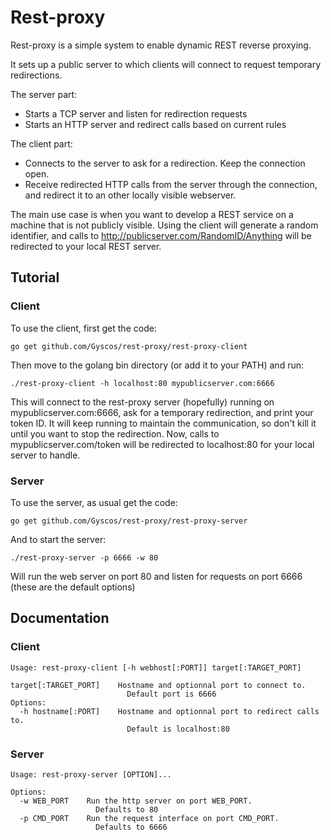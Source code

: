 # Rest-proxy

Rest-proxy is a simple system to enable dynamic REST reverse proxying.

It sets up a public server to which clients will connect to request temporary
redirections.

The server part:
* Starts a TCP server and listen for redirection requests
* Starts an HTTP server and redirect calls based on current rules

The client part:
* Connects to the server to ask for a redirection. Keep the connection open.
* Receive redirected HTTP calls from the server through the connection, and
  redirect it to an other locally visible webserver.

The main use case is when you want to develop a REST service on a machine that
is not publicly visible. Using the client will generate a random identifier,
and calls to http://publicserver.com/RandomID/Anything will be redirected
to your local REST server.

## Tutorial

### Client

To use the client, first get the code:

    go get github.com/Gyscos/rest-proxy/rest-proxy-client

Then move to the golang bin directory (or add it to your PATH) and run:

    ./rest-proxy-client -h localhost:80 mypublicserver.com:6666

This will connect to the rest-proxy server (hopefully) running on
mypublicserver.com:6666, ask for a temporary redirection, and print your
token ID. It will keep running to maintain the communication, so don't kill it
until you want to stop the redirection.
Now, calls to mypublicserver.com/token will be redirected to localhost:80 for
your local server to handle.

### Server

To use the server, as usual get the code:

    go get github.com/Gyscos/rest-proxy/rest-proxy-server

And to start the server:

    ./rest-proxy-server -p 6666 -w 80

Will run the web server on port 80 and listen for requests on port 6666
(these are the default options)

## Documentation

### Client

```
Usage: rest-proxy-client [-h webhost[:PORT]] target[:TARGET_PORT]

target[:TARGET_PORT]    Hostname and optionnal port to connect to.
                          Default port is 6666
Options:
  -h hostname[:PORT]    Hostname and optionnal port to redirect calls to.
                          Default is localhost:80
```

### Server

```
Usage: rest-proxy-server [OPTION]...

Options:
  -w WEB_PORT    Run the http server on port WEB_PORT.
                   Defaults to 80
  -p CMD_PORT    Run the request interface on port CMD_PORT.
                   Defaults to 6666
```
